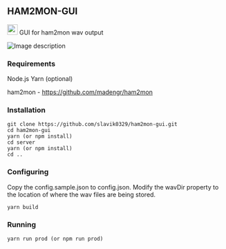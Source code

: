 ## HAM2MON-GUI
<img src="https://github.com/slavik0329/ham2mon-gui/blob/master/images/icon.png?raw=true" height="24">
GUI for ham2mon wav output


![Image description](https://github.com/slavik0329/ham2mon-gui/blob/master/images/ss.png?raw=true)

### Requirements
Node.js
Yarn (optional)

ham2mon - https://github.com/madengr/ham2mon
### Installation

```
git clone https://github.com/slavik0329/ham2mon-gui.git
cd ham2mon-gui
yarn (or npm install)
cd server
yarn (or npm install)
cd ..
```

### Configuring

Copy the config.sample.json to config.json. Modify the wavDir property to the location of where the wav files are being stored.

```
yarn build
```
### Running

```
yarn run prod (or npm run prod)
```

